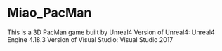 # Miao_PacMan
This is a 3D PacMan game built by Unreal4 
Version of Unreal4: Unreal4 Engine 4.18.3
Version of Visual Studio: Visual Studio 2017 
